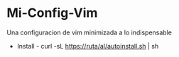 # Mi-Config-Vim
Una configuracion de vim minimizada a lo indispensable
- Install -
curl -sL [https://ruta/al/autoinstall.sh](https://github.com/Aranhb06/Mi-Config-Vim/blob/main/autoinstall.sh) | sh
